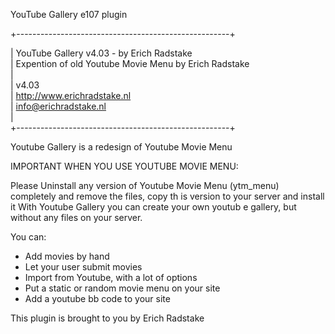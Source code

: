 
YouTube Gallery e107 plugin

+-----------------------------------------------------+ 

| YouTube Gallery v4.03 - by Erich Radstake  
| Expention of old Youtube Movie Menu by Erich Radstake  
|  
| v4.03  
| http://www.erichradstake.nl  
| info@erichradstake.nl  
|  
+-----------------------------------------------------+ 

Youtube Gallery is a redesign of Youtube Movie Menu

IMPORTANT WHEN YOU USE YOUTUBE MOVIE MENU:

Please Uninstall any version of Youtube Movie Menu 
(ytm_menu) completely and remove the files, copy th
is version to your server and install it
With Youtube Gallery you can create your own youtub
e gallery, but without any files on your server.

You can: 

- Add movies by hand 
- Let your user submit movies 
- Import from Youtube, with a lot of options 
- Put a static or random movie menu on your site 
- Add a youtube bb code to your site 

This plugin is brought to you by Erich Radstake 
